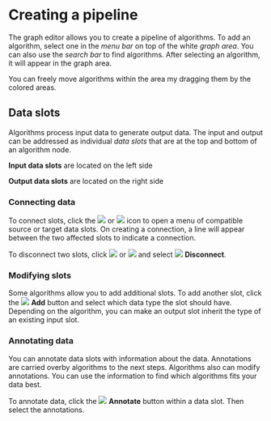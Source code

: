 # Creating a pipeline

The graph editor allows you to create a pipeline of algorithms.
To add an algorithm, select one in the *menu bar* on top of the white *graph area*.
You can also use the *search bar* to find algorithms.
After selecting an algorithm, it will appear in the graph area.

You can freely move algorithms within the area my dragging them by the colored areas.

## Data slots

Algorithms process input data to generate output data. The input and output can be 
addressed as individual *data slots* that are at the top and bottom of 
an algorithm node.

**Input data slots** are located on the left side

**Output data slots** are located on the right side

### Connecting data

To connect slots, click the ![](image://icons/chevron-up.png) or ![](image://icons/chevron-down.png) icon to open a menu of
compatible source or target data slots. On creating a connection, a line will appear between
the two affected slots to indicate a connection.

To disconnect two slots, click ![](image://icons/chevron-up.png) or ![](image://icons/chevron-down.png) and select 
![](image://icons/remove.png) **Disconnect**.

### Modifying slots

Some algorithms allow you to add additional slots. To add another slot, click the ![](image://icons/add.png)
**Add** button and select which data type the slot should have. Depending on the algorithm, 
you can make an output slot inherit the type of an existing input slot.

### Annotating data

You can annotate data slots with information about the data.
Annotations are carried overby algorithms to the next steps. Algorithms also can modify annotations.
You can use the information to find which algorithms fits your data best.

To annotate data, click the ![](image://icons/label.png) **Annotate** button within
a data slot. Then select the annotations.